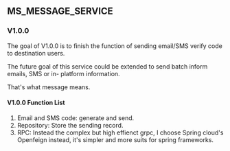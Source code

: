 ## MS_MESSAGE_SERVICE

### V1.0.0

The goal of V1.0.0 is to finish the function of sending email/SMS verify code to destination users.

The future goal of this service could be extended to send batch inform emails, SMS or in- platform information.

That's what message means.

#### V1.0.0 Function List
1. Email and SMS code: generate and send.
2. Repository: Store the sending record.
3. RPC: Instead the complex but high effienct grpc, I choose Spring cloud's Openfeign instead, it's simpler and more suits for spring frameworks.
